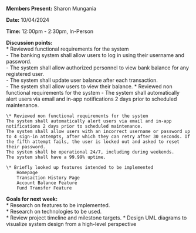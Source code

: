 **Members Present:** Sharon Mungania

**Date:** 10/04/2024

**Time:** 12:00pm \- 2:30pm, In-Person

**Discussion points:**  
	\* Reviewed functional requirements for the system  
		- The banking system shall allow users to log in using their username and password.  
		- The system shall allow authorized personnel to view bank balance for any registered user.  
		- The system shall update user balance after each transaction.  
		- The system shall allow users to view their balance.
	\* Reviewed non functional requirements for the system
		- The system shall automatically alert users via email and in-app notifications 2 days prior to scheduled maintenance.


	\* Reviewed non functional requirements for the system  
	The system shall automatically alert users via email and in-app notifications 2 days prior to scheduled maintenance.  
	The system shall allow users with an incorrect username or password up to 4 sign-in attempts, after which they can retry after 30 seconds. If the fifth attempt fails, the user is locked out and asked to reset their password.  
	The system shall be operational 24/7, including during weekends.  
	The system shall have a 99.99% uptime.

	\* Briefly looked up features intended to be implemented  
		Homepage  
		Transaction History Page  
		Account Balance Feature  
		Fund Transfer Feature	

**Goals for next week:**  
	\* Research on features to be implemented.  
	\* Research on technologies to be used.  
	\* Review project timeline and milestone targets.
	\* Design UML diagrams to visualize system design from a high-level perspective
